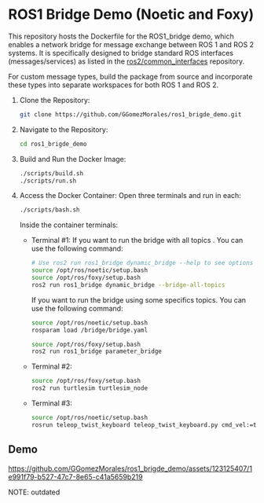 # ROS1 Bridge Demo (Noetic and Foxy)

This repository hosts the Dockerfile for the ROS1_bridge demo, which enables a network bridge for message exchange between ROS 1 and ROS 2 systems. It is specifically designed to bridge standard ROS interfaces (messages/services) as listed in the [ros2/common_interfaces](https://github.com/ros2/common_interfaces) repository.

For custom message types, build the package from source and incorporate these types into separate workspaces for both ROS 1 and ROS 2.

1. Clone the Repository:

   ```bash
   git clone https://github.com/GGomezMorales/ros1_brigde_demo.git
   ```
2. Navigate to the Repository:

   ```bash
   cd ros1_brigde_demo
   ```
3. Build and Run the Docker Image:

   ```bash
   ./scripts/build.sh
   ./scripts/run.sh
   ```
4. Access the Docker Container:
   Open three terminals and run in each:

   ```bash
   ./scripts/bash.sh
   ```

   Inside the container terminals:

   - Terminal #1:
     If you want to run the bridge with all topics . You can use the following command:

     ```bash
     # Use ros2 run ros1_bridge dynamic_bridge --help to see options
     source /opt/ros/noetic/setup.bash
     source /opt/ros/foxy/setup.bash
     ros2 run ros1_bridge dynamic_bridge --bridge-all-topics
     ```

     If you want to run the bridge using some specifics topics. You can use the following command:

     ```bash
     source /opt/ros/noetic/setup.bash
     rosparam load /bridge/bridge.yaml

     source /opt/ros/foxy/setup.bash
     ros2 run ros1_bridge parameter_bridge
     ```
   - Terminal #2:

     ```bash
     source /opt/ros/foxy/setup.bash
     ros2 run turtlesim turtlesim_node
     ```
   - Terminal #3:

     ```bash
     source /opt/ros/noetic/setup.bash
     rosrun teleop_twist_keyboard teleop_twist_keyboard.py cmd_vel:=turtle1/cmd_vel
     ```

## Demo

https://github.com/GGomezMorales/ros1_brigde_demo/assets/123125407/1e991f79-b527-47c7-8e65-c41a5659b219

NOTE: outdated
